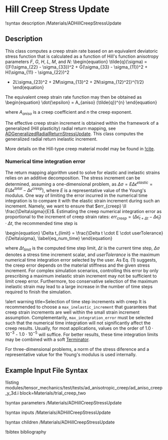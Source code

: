 # Hill Creep Stress Update

!syntax description /Materials/ADHillCreepStressUpdate

## Description

This class computes a creep strain rate based on an equivalent deviatoric stress function that
is calculated as a function of Hill's function anisotropy parameters $F$, $G$, $H$, $L$, $M$, and $N$:
\begin{equation}
\tilde{q}(\sigma) = {[F(\sigma_{22} - \sigma_{33})^2 + G(\sigma_{33} - \sigma_{11})^2 + H(\sigma_{11} - \sigma_{22})^2
+ 2L\sigma_{23}^2 + 2M\sigma_{13}^2 + 2N\sigma_{12}^2]}^{1/2}
\end{equation}

The equivalent creep strain rate function may then be obtained as 
\begin{equation}
\dot{\epsilon} = A_{aniso} (\tilde{q})^{n}
\end{equation}

where $A_{aniso}$ is a creep coefficient and $n$ the creep exponent.

The effective creep strain increment is obtained within the framework of a generalized (Hill plasticity) radial return mapping, see
[ADGeneralizedRadialReturnStressUpdate](/ADGeneralizedRadialReturnStressUpdate.md). This class computes the
generalized radial return inelastic increment.

More details on the Hill-type creep material model may be found in [!cite](stewart2011anisotropic).

### Numerical time integration error

The return mapping algorithm used to solve for elastic and inelastic strains relies on an additive decomposition. The stress increment can be determined, assuming a one-dimensional problem, as $\Delta\sigma = E \Delta\epsilon^{elastic} = E (\Delta\epsilon^{total} - \Delta\epsilon^{creep})$, where $E$ is a representative value of the Young's modulus. One way of limiting the error incurred in the numerical time integration is to compare it with the elastic strain increment during such an increment. Namely, we want to ensure that $err_{creep} \ll \frac{\Delta\sigma}{E}$. Estimating the creep numerical integration error as proportional to the increment of creep strain rates: $err_{creep} = (\Delta\dot{\epsilon}_{t+\Delta t} - \Delta\dot{\epsilon}_{t}) \cdot \Delta t$, the recommended time step is 

\begin{equation}
\Delta t_{limit} = \frac{\Delta t \cdot E \cdot userTolerance}{\Delta\sigma},
\label{eq_num_time}
\end{equation}

where $\Delta t_{limit}$ is the computed time step limit, $\Delta t$ is the current time step, $\Delta\sigma$ denotes a stress time increment scalar, and $userTolerance$ is the maximum numerical time integration error selected by the user. As Eq. (1) suggests, the creep error depends on the material stiffness and the given stress increment. For complex simulation scenarios, controlling this error by only prescribing a maximum inelastic strain increment may not be sufficient to limit creep error. Furthermore, too conservative selection of the maximum inelastic strain may lead to a large increase in the number of time steps required to finish the simulation. 

!alert warning title=Selection of time step increments with creep
It is recommended to choose a `max_inelastic_increment` that guarantees that creep strain increments are well within the small strain increment assumption. Complementarily, `max_integration_error` must be selected such that the numerical time integration will not significantly affect the creep results. Usually, for most applications, values on the order of $1.0\cdot10^{-3}$ - $1.0\cdot10^{-5}$ will suffice. For better results, these time integration limits may be combined with a soft [Terminator](/Terminator.md).

For three-dimensional problems, a norm of the stress diference and a representative value for the Young's modulus is used internally.

## Example Input File Syntax

!listing modules/tensor_mechanics/test/tests/ad_anisotropic_creep/ad_aniso_creep_y_3d.i block=Materials/trial_creep_two

!syntax parameters /Materials/ADHillCreepStressUpdate

!syntax inputs /Materials/ADHillCreepStressUpdate

!syntax children /Materials/ADHillCreepStressUpdate

!bibtex bibliography
